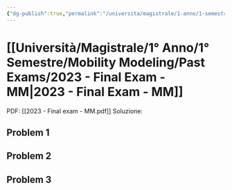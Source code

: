 ```yaml
---
{"dg-publish":true,"permalink":"/universita/magistrale/1-anno/1-semestre/mobility-modeling/past-exams/2023-final-exam-mm/","tags":["UNI"]}
---
```



# [[Università/Magistrale/1° Anno/1° Semestre/Mobility Modeling/Past Exams/2023 - Final Exam - MM\|2023 - Final Exam - MM]]

PDF: [[2023 - Final exam - MM.pdf]]
Soluzione:

## Problem 1
## Problem 2

## Problem 3
